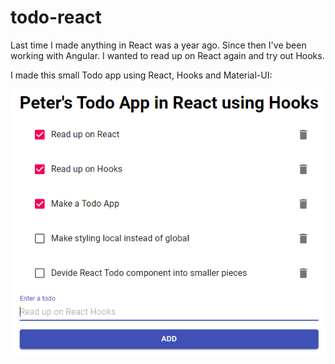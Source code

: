 # todo-react

Last time I made anything in React was a year ago. Since then I've been working with Angular. I wanted to read up on React again and try out Hooks.

I made this small Todo app using React, Hooks and Material-UI:

![Version 1 screenshot](/screenshots/v1.png?raw=true)
